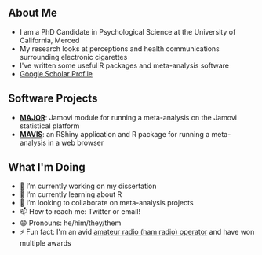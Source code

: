 

## About Me

- I am a PhD Candidate in Psychological Science at the University of California, Merced
- My research looks at perceptions and health communications surrounding electronic cigarettes
- I've written some useful R packages and meta-analysis software
- [Google Scholar Profile](https://scholar.google.com/citations?user=ah-amuQAAAAJ&hl=en)

## Software Projects

- [**MAJOR**](https://github.com/kylehamilton/MAJOR): Jamovi module for running a meta-analysis on the Jamovi statistical platform
- [**MAVIS**](https://github.com/kylehamilton/MAVIS): an RShiny application and R package for running a meta-analysis in a web browser

## What I'm Doing
- 🔭 I’m currently working on my dissertation
- 🌱 I’m currently learning about R
- 👯 I’m looking to collaborate on meta-analysis projects
- 📫 How to reach me: Twitter or email!
- 😄 Pronouns: he/him/they/them
- ⚡ Fun fact: I'm an avid [amateur radio (ham radio) operator](https://www.qrz.com/db/KG6BXW) and have won multiple awards

<!--
**kylehamilton/kylehamilton** is a ✨ _special_ ✨ repository because its `README.md` (this file) appears on your GitHub profile.

Here are some ideas to get you started:

- 🔭 I’m currently working on ...
- 🌱 I’m currently learning ...
- 👯 I’m looking to collaborate on ...
- 🤔 I’m looking for help with ...
- 💬 Ask me about ...
- 📫 How to reach me: ...
- 😄 Pronouns: ...
- ⚡ Fun fact: ...
-->



